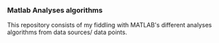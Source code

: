 ### Matlab Analyses algorithms	

This repository consists of my fiddling with MATLAB's different analyses algorithms from data sources/ data points.


